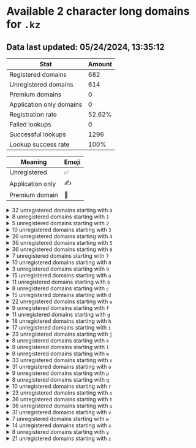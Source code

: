 # Available 2 character long domains for `.kz`

## Data last updated: 05/24/2024, 13:35:12

|Stat|Amount|
|--|--|
|Registered domains|682|
|Unregistered domains|614|
|Premium domains|0|
|Application only domains|0|
|Registration rate|52.62%|
|Failed lookups|0|
|Successful lookups|1296|
|Lookup success rate|100%|


|Meaning|Emoji|
|--|--|
|Unregistered|:white_check_mark:|
|Application only|:writing_hand:|
|Premium domain|:gem:|

<details>
<summary>32 unregistered domains starting with <bold><code>0</code></bold></summary>

|Type|Domain|
|--|--|
|:white_check_mark:|`00.kz`|
|:white_check_mark:|`01.kz`|
|:white_check_mark:|`02.kz`|
|:white_check_mark:|`03.kz`|
|:white_check_mark:|`04.kz`|
|:white_check_mark:|`05.kz`|
|:white_check_mark:|`0a.kz`|
|:white_check_mark:|`0b.kz`|
|:white_check_mark:|`0c.kz`|
|:white_check_mark:|`0d.kz`|
|:white_check_mark:|`0e.kz`|
|:white_check_mark:|`0f.kz`|
|:white_check_mark:|`0g.kz`|
|:white_check_mark:|`0h.kz`|
|:white_check_mark:|`0i.kz`|
|:white_check_mark:|`0j.kz`|
|:white_check_mark:|`0k.kz`|
|:white_check_mark:|`0l.kz`|
|:white_check_mark:|`0m.kz`|
|:white_check_mark:|`0n.kz`|
|:white_check_mark:|`0o.kz`|
|:white_check_mark:|`0p.kz`|
|:white_check_mark:|`0q.kz`|
|:white_check_mark:|`0r.kz`|
|:white_check_mark:|`0s.kz`|
|:white_check_mark:|`0t.kz`|
|:white_check_mark:|`0u.kz`|
|:white_check_mark:|`0v.kz`|
|:white_check_mark:|`0w.kz`|
|:white_check_mark:|`0x.kz`|
|:white_check_mark:|`0y.kz`|
|:white_check_mark:|`0z.kz`|
</details>
<details>
<summary>8 unregistered domains starting with <bold><code>1</code></bold></summary>

|Type|Domain|
|--|--|
|:white_check_mark:|`13.kz`|
|:white_check_mark:|`1f.kz`|
|:white_check_mark:|`1j.kz`|
|:white_check_mark:|`1k.kz`|
|:white_check_mark:|`1l.kz`|
|:white_check_mark:|`1r.kz`|
|:white_check_mark:|`1s.kz`|
|:white_check_mark:|`1y.kz`|
</details>
<details>
<summary>5 unregistered domains starting with <bold><code>2</code></bold></summary>

|Type|Domain|
|--|--|
|:white_check_mark:|`26.kz`|
|:white_check_mark:|`2a.kz`|
|:white_check_mark:|`2g.kz`|
|:white_check_mark:|`2s.kz`|
|:white_check_mark:|`2x.kz`|
</details>
<details>
<summary>10 unregistered domains starting with <bold><code>3</code></bold></summary>

|Type|Domain|
|--|--|
|:white_check_mark:|`30.kz`|
|:white_check_mark:|`34.kz`|
|:white_check_mark:|`35.kz`|
|:white_check_mark:|`3b.kz`|
|:white_check_mark:|`3g.kz`|
|:white_check_mark:|`3h.kz`|
|:white_check_mark:|`3j.kz`|
|:white_check_mark:|`3k.kz`|
|:white_check_mark:|`3t.kz`|
|:white_check_mark:|`3z.kz`|
</details>
<details>
<summary>26 unregistered domains starting with <bold><code>4</code></bold></summary>

|Type|Domain|
|--|--|
|:white_check_mark:|`40.kz`|
|:white_check_mark:|`41.kz`|
|:white_check_mark:|`42.kz`|
|:white_check_mark:|`43.kz`|
|:white_check_mark:|`44.kz`|
|:white_check_mark:|`45.kz`|
|:white_check_mark:|`46.kz`|
|:white_check_mark:|`47.kz`|
|:white_check_mark:|`48.kz`|
|:white_check_mark:|`49.kz`|
|:white_check_mark:|`4c.kz`|
|:white_check_mark:|`4d.kz`|
|:white_check_mark:|`4m.kz`|
|:white_check_mark:|`4n.kz`|
|:white_check_mark:|`4o.kz`|
|:white_check_mark:|`4p.kz`|
|:white_check_mark:|`4q.kz`|
|:white_check_mark:|`4r.kz`|
|:white_check_mark:|`4s.kz`|
|:white_check_mark:|`4t.kz`|
|:white_check_mark:|`4u.kz`|
|:white_check_mark:|`4v.kz`|
|:white_check_mark:|`4w.kz`|
|:white_check_mark:|`4x.kz`|
|:white_check_mark:|`4y.kz`|
|:white_check_mark:|`4z.kz`|
</details>
<details>
<summary>36 unregistered domains starting with <bold><code>5</code></bold></summary>

|Type|Domain|
|--|--|
|:white_check_mark:|`50.kz`|
|:white_check_mark:|`51.kz`|
|:white_check_mark:|`52.kz`|
|:white_check_mark:|`53.kz`|
|:white_check_mark:|`54.kz`|
|:white_check_mark:|`55.kz`|
|:white_check_mark:|`56.kz`|
|:white_check_mark:|`57.kz`|
|:white_check_mark:|`58.kz`|
|:white_check_mark:|`59.kz`|
|:white_check_mark:|`5a.kz`|
|:white_check_mark:|`5b.kz`|
|:white_check_mark:|`5c.kz`|
|:white_check_mark:|`5d.kz`|
|:white_check_mark:|`5e.kz`|
|:white_check_mark:|`5f.kz`|
|:white_check_mark:|`5g.kz`|
|:white_check_mark:|`5h.kz`|
|:white_check_mark:|`5i.kz`|
|:white_check_mark:|`5j.kz`|
|:white_check_mark:|`5k.kz`|
|:white_check_mark:|`5l.kz`|
|:white_check_mark:|`5m.kz`|
|:white_check_mark:|`5n.kz`|
|:white_check_mark:|`5o.kz`|
|:white_check_mark:|`5p.kz`|
|:white_check_mark:|`5q.kz`|
|:white_check_mark:|`5r.kz`|
|:white_check_mark:|`5s.kz`|
|:white_check_mark:|`5t.kz`|
|:white_check_mark:|`5u.kz`|
|:white_check_mark:|`5v.kz`|
|:white_check_mark:|`5w.kz`|
|:white_check_mark:|`5x.kz`|
|:white_check_mark:|`5y.kz`|
|:white_check_mark:|`5z.kz`|
</details>
<details>
<summary>36 unregistered domains starting with <bold><code>6</code></bold></summary>

|Type|Domain|
|--|--|
|:white_check_mark:|`60.kz`|
|:white_check_mark:|`61.kz`|
|:white_check_mark:|`62.kz`|
|:white_check_mark:|`63.kz`|
|:white_check_mark:|`64.kz`|
|:white_check_mark:|`65.kz`|
|:white_check_mark:|`66.kz`|
|:white_check_mark:|`67.kz`|
|:white_check_mark:|`68.kz`|
|:white_check_mark:|`69.kz`|
|:white_check_mark:|`6a.kz`|
|:white_check_mark:|`6b.kz`|
|:white_check_mark:|`6c.kz`|
|:white_check_mark:|`6d.kz`|
|:white_check_mark:|`6e.kz`|
|:white_check_mark:|`6f.kz`|
|:white_check_mark:|`6g.kz`|
|:white_check_mark:|`6h.kz`|
|:white_check_mark:|`6i.kz`|
|:white_check_mark:|`6j.kz`|
|:white_check_mark:|`6k.kz`|
|:white_check_mark:|`6l.kz`|
|:white_check_mark:|`6m.kz`|
|:white_check_mark:|`6n.kz`|
|:white_check_mark:|`6o.kz`|
|:white_check_mark:|`6p.kz`|
|:white_check_mark:|`6q.kz`|
|:white_check_mark:|`6r.kz`|
|:white_check_mark:|`6s.kz`|
|:white_check_mark:|`6t.kz`|
|:white_check_mark:|`6u.kz`|
|:white_check_mark:|`6v.kz`|
|:white_check_mark:|`6w.kz`|
|:white_check_mark:|`6x.kz`|
|:white_check_mark:|`6y.kz`|
|:white_check_mark:|`6z.kz`|
</details>
<details>
<summary>7 unregistered domains starting with <bold><code>7</code></bold></summary>

|Type|Domain|
|--|--|
|:white_check_mark:|`78.kz`|
|:white_check_mark:|`7a.kz`|
|:white_check_mark:|`7b.kz`|
|:white_check_mark:|`7c.kz`|
|:white_check_mark:|`7d.kz`|
|:white_check_mark:|`7e.kz`|
|:white_check_mark:|`7f.kz`|
</details>
<details>
<summary>10 unregistered domains starting with <bold><code>8</code></bold></summary>

|Type|Domain|
|--|--|
|:white_check_mark:|`85.kz`|
|:white_check_mark:|`88.kz`|
|:white_check_mark:|`8d.kz`|
|:white_check_mark:|`8e.kz`|
|:white_check_mark:|`8f.kz`|
|:white_check_mark:|`8o.kz`|
|:white_check_mark:|`8q.kz`|
|:white_check_mark:|`8r.kz`|
|:white_check_mark:|`8t.kz`|
|:white_check_mark:|`8u.kz`|
</details>
<details>
<summary>3 unregistered domains starting with <bold><code>9</code></bold></summary>

|Type|Domain|
|--|--|
|:white_check_mark:|`90.kz`|
|:white_check_mark:|`9e.kz`|
|:white_check_mark:|`9u.kz`|
</details>
<details>
<summary>15 unregistered domains starting with <bold><code>a</code></bold></summary>

|Type|Domain|
|--|--|
|:white_check_mark:|`a5.kz`|
|:white_check_mark:|`ac.kz`|
|:white_check_mark:|`ad.kz`|
|:white_check_mark:|`ae.kz`|
|:white_check_mark:|`af.kz`|
|:white_check_mark:|`ag.kz`|
|:white_check_mark:|`ah.kz`|
|:white_check_mark:|`ai.kz`|
|:white_check_mark:|`aj.kz`|
|:white_check_mark:|`ak.kz`|
|:white_check_mark:|`al.kz`|
|:white_check_mark:|`ar.kz`|
|:white_check_mark:|`as.kz`|
|:white_check_mark:|`au.kz`|
|:white_check_mark:|`ay.kz`|
</details>
<details>
<summary>11 unregistered domains starting with <bold><code>b</code></bold></summary>

|Type|Domain|
|--|--|
|:white_check_mark:|`b3.kz`|
|:white_check_mark:|`b7.kz`|
|:white_check_mark:|`b9.kz`|
|:white_check_mark:|`ba.kz`|
|:white_check_mark:|`br.kz`|
|:white_check_mark:|`bs.kz`|
|:white_check_mark:|`bt.kz`|
|:white_check_mark:|`bu.kz`|
|:white_check_mark:|`bw.kz`|
|:white_check_mark:|`bx.kz`|
|:white_check_mark:|`bz.kz`|
</details>
<details>
<summary>8 unregistered domains starting with <bold><code>c</code></bold></summary>

|Type|Domain|
|--|--|
|:white_check_mark:|`c4.kz`|
|:white_check_mark:|`c5.kz`|
|:white_check_mark:|`c6.kz`|
|:white_check_mark:|`ca.kz`|
|:white_check_mark:|`cc.kz`|
|:white_check_mark:|`cd.kz`|
|:white_check_mark:|`ce.kz`|
|:white_check_mark:|`cr.kz`|
</details>
<details>
<summary>15 unregistered domains starting with <bold><code>d</code></bold></summary>

|Type|Domain|
|--|--|
|:white_check_mark:|`d8.kz`|
|:white_check_mark:|`d9.kz`|
|:white_check_mark:|`db.kz`|
|:white_check_mark:|`dj.kz`|
|:white_check_mark:|`dk.kz`|
|:white_check_mark:|`dl.kz`|
|:white_check_mark:|`dq.kz`|
|:white_check_mark:|`ds.kz`|
|:white_check_mark:|`dt.kz`|
|:white_check_mark:|`du.kz`|
|:white_check_mark:|`dv.kz`|
|:white_check_mark:|`dw.kz`|
|:white_check_mark:|`dx.kz`|
|:white_check_mark:|`dy.kz`|
|:white_check_mark:|`dz.kz`|
</details>
<details>
<summary>22 unregistered domains starting with <bold><code>e</code></bold></summary>

|Type|Domain|
|--|--|
|:white_check_mark:|`e0.kz`|
|:white_check_mark:|`e6.kz`|
|:white_check_mark:|`e7.kz`|
|:white_check_mark:|`e8.kz`|
|:white_check_mark:|`eb.kz`|
|:white_check_mark:|`ef.kz`|
|:white_check_mark:|`eg.kz`|
|:white_check_mark:|`eh.kz`|
|:white_check_mark:|`ei.kz`|
|:white_check_mark:|`ej.kz`|
|:white_check_mark:|`ek.kz`|
|:white_check_mark:|`el.kz`|
|:white_check_mark:|`em.kz`|
|:white_check_mark:|`en.kz`|
|:white_check_mark:|`eo.kz`|
|:white_check_mark:|`ep.kz`|
|:white_check_mark:|`eq.kz`|
|:white_check_mark:|`er.kz`|
|:white_check_mark:|`es.kz`|
|:white_check_mark:|`et.kz`|
|:white_check_mark:|`eu.kz`|
|:white_check_mark:|`ew.kz`|
</details>
<details>
<summary>9 unregistered domains starting with <bold><code>f</code></bold></summary>

|Type|Domain|
|--|--|
|:white_check_mark:|`f9.kz`|
|:white_check_mark:|`fc.kz`|
|:white_check_mark:|`fh.kz`|
|:white_check_mark:|`fi.kz`|
|:white_check_mark:|`fk.kz`|
|:white_check_mark:|`fl.kz`|
|:white_check_mark:|`fr.kz`|
|:white_check_mark:|`fs.kz`|
|:white_check_mark:|`fw.kz`|
</details>
<details>
<summary>11 unregistered domains starting with <bold><code>g</code></bold></summary>

|Type|Domain|
|--|--|
|:white_check_mark:|`g0.kz`|
|:white_check_mark:|`g1.kz`|
|:white_check_mark:|`g2.kz`|
|:white_check_mark:|`g4.kz`|
|:white_check_mark:|`g5.kz`|
|:white_check_mark:|`gi.kz`|
|:white_check_mark:|`gq.kz`|
|:white_check_mark:|`gs.kz`|
|:white_check_mark:|`gw.kz`|
|:white_check_mark:|`gy.kz`|
|:white_check_mark:|`gz.kz`|
</details>
<details>
<summary>18 unregistered domains starting with <bold><code>h</code></bold></summary>

|Type|Domain|
|--|--|
|:white_check_mark:|`h5.kz`|
|:white_check_mark:|`h6.kz`|
|:white_check_mark:|`h7.kz`|
|:white_check_mark:|`h8.kz`|
|:white_check_mark:|`h9.kz`|
|:white_check_mark:|`ha.kz`|
|:white_check_mark:|`hb.kz`|
|:white_check_mark:|`hc.kz`|
|:white_check_mark:|`hd.kz`|
|:white_check_mark:|`hh.kz`|
|:white_check_mark:|`hj.kz`|
|:white_check_mark:|`hl.kz`|
|:white_check_mark:|`hm.kz`|
|:white_check_mark:|`hn.kz`|
|:white_check_mark:|`ho.kz`|
|:white_check_mark:|`hx.kz`|
|:white_check_mark:|`hy.kz`|
|:white_check_mark:|`hz.kz`|
</details>
<details>
<summary>17 unregistered domains starting with <bold><code>i</code></bold></summary>

|Type|Domain|
|--|--|
|:white_check_mark:|`i0.kz`|
|:white_check_mark:|`i1.kz`|
|:white_check_mark:|`i2.kz`|
|:white_check_mark:|`i3.kz`|
|:white_check_mark:|`i4.kz`|
|:white_check_mark:|`i5.kz`|
|:white_check_mark:|`i6.kz`|
|:white_check_mark:|`i7.kz`|
|:white_check_mark:|`i8.kz`|
|:white_check_mark:|`i9.kz`|
|:white_check_mark:|`ie.kz`|
|:white_check_mark:|`if.kz`|
|:white_check_mark:|`il.kz`|
|:white_check_mark:|`im.kz`|
|:white_check_mark:|`in.kz`|
|:white_check_mark:|`iw.kz`|
|:white_check_mark:|`ix.kz`|
</details>
<details>
<summary>23 unregistered domains starting with <bold><code>j</code></bold></summary>

|Type|Domain|
|--|--|
|:white_check_mark:|`j7.kz`|
|:white_check_mark:|`j8.kz`|
|:white_check_mark:|`j9.kz`|
|:white_check_mark:|`ja.kz`|
|:white_check_mark:|`jb.kz`|
|:white_check_mark:|`jc.kz`|
|:white_check_mark:|`jd.kz`|
|:white_check_mark:|`je.kz`|
|:white_check_mark:|`jf.kz`|
|:white_check_mark:|`jg.kz`|
|:white_check_mark:|`jh.kz`|
|:white_check_mark:|`ji.kz`|
|:white_check_mark:|`jj.kz`|
|:white_check_mark:|`jk.kz`|
|:white_check_mark:|`jl.kz`|
|:white_check_mark:|`jm.kz`|
|:white_check_mark:|`jr.kz`|
|:white_check_mark:|`jt.kz`|
|:white_check_mark:|`ju.kz`|
|:white_check_mark:|`jv.kz`|
|:white_check_mark:|`jw.kz`|
|:white_check_mark:|`jx.kz`|
|:white_check_mark:|`jz.kz`|
</details>
<details>
<summary>8 unregistered domains starting with <bold><code>k</code></bold></summary>

|Type|Domain|
|--|--|
|:white_check_mark:|`k4.kz`|
|:white_check_mark:|`k5.kz`|
|:white_check_mark:|`k7.kz`|
|:white_check_mark:|`k8.kz`|
|:white_check_mark:|`kh.kz`|
|:white_check_mark:|`km.kz`|
|:white_check_mark:|`ko.kz`|
|:white_check_mark:|`kw.kz`|
</details>
<details>
<summary>9 unregistered domains starting with <bold><code>l</code></bold></summary>

|Type|Domain|
|--|--|
|:white_check_mark:|`l7.kz`|
|:white_check_mark:|`l8.kz`|
|:white_check_mark:|`ld.kz`|
|:white_check_mark:|`le.kz`|
|:white_check_mark:|`lk.kz`|
|:white_check_mark:|`ll.kz`|
|:white_check_mark:|`lu.kz`|
|:white_check_mark:|`lv.kz`|
|:white_check_mark:|`lz.kz`|
</details>
<details>
<summary>8 unregistered domains starting with <bold><code>m</code></bold></summary>

|Type|Domain|
|--|--|
|:white_check_mark:|`m2.kz`|
|:white_check_mark:|`m3.kz`|
|:white_check_mark:|`m4.kz`|
|:white_check_mark:|`m5.kz`|
|:white_check_mark:|`ma.kz`|
|:white_check_mark:|`mb.kz`|
|:white_check_mark:|`mr.kz`|
|:white_check_mark:|`mt.kz`|
</details>
<details>
<summary>33 unregistered domains starting with <bold><code>n</code></bold></summary>

|Type|Domain|
|--|--|
|:white_check_mark:|`n0.kz`|
|:white_check_mark:|`n1.kz`|
|:white_check_mark:|`n2.kz`|
|:white_check_mark:|`n3.kz`|
|:white_check_mark:|`n4.kz`|
|:white_check_mark:|`n5.kz`|
|:white_check_mark:|`n6.kz`|
|:white_check_mark:|`n7.kz`|
|:white_check_mark:|`n8.kz`|
|:white_check_mark:|`n9.kz`|
|:white_check_mark:|`nd.kz`|
|:white_check_mark:|`ne.kz`|
|:white_check_mark:|`nf.kz`|
|:white_check_mark:|`ng.kz`|
|:white_check_mark:|`nh.kz`|
|:white_check_mark:|`ni.kz`|
|:white_check_mark:|`nj.kz`|
|:white_check_mark:|`nk.kz`|
|:white_check_mark:|`nl.kz`|
|:white_check_mark:|`nm.kz`|
|:white_check_mark:|`nn.kz`|
|:white_check_mark:|`no.kz`|
|:white_check_mark:|`np.kz`|
|:white_check_mark:|`nq.kz`|
|:white_check_mark:|`nr.kz`|
|:white_check_mark:|`ns.kz`|
|:white_check_mark:|`nt.kz`|
|:white_check_mark:|`nu.kz`|
|:white_check_mark:|`nv.kz`|
|:white_check_mark:|`nw.kz`|
|:white_check_mark:|`nx.kz`|
|:white_check_mark:|`ny.kz`|
|:white_check_mark:|`nz.kz`|
</details>
<details>
<summary>31 unregistered domains starting with <bold><code>o</code></bold></summary>

|Type|Domain|
|--|--|
|:white_check_mark:|`o0.kz`|
|:white_check_mark:|`o1.kz`|
|:white_check_mark:|`o2.kz`|
|:white_check_mark:|`o3.kz`|
|:white_check_mark:|`o5.kz`|
|:white_check_mark:|`oa.kz`|
|:white_check_mark:|`ob.kz`|
|:white_check_mark:|`oc.kz`|
|:white_check_mark:|`od.kz`|
|:white_check_mark:|`oe.kz`|
|:white_check_mark:|`of.kz`|
|:white_check_mark:|`og.kz`|
|:white_check_mark:|`oh.kz`|
|:white_check_mark:|`oi.kz`|
|:white_check_mark:|`oj.kz`|
|:white_check_mark:|`ok.kz`|
|:white_check_mark:|`ol.kz`|
|:white_check_mark:|`om.kz`|
|:white_check_mark:|`on.kz`|
|:white_check_mark:|`oo.kz`|
|:white_check_mark:|`op.kz`|
|:white_check_mark:|`oq.kz`|
|:white_check_mark:|`or.kz`|
|:white_check_mark:|`os.kz`|
|:white_check_mark:|`ot.kz`|
|:white_check_mark:|`ou.kz`|
|:white_check_mark:|`ov.kz`|
|:white_check_mark:|`ow.kz`|
|:white_check_mark:|`ox.kz`|
|:white_check_mark:|`oy.kz`|
|:white_check_mark:|`oz.kz`|
</details>
<details>
<summary>9 unregistered domains starting with <bold><code>p</code></bold></summary>

|Type|Domain|
|--|--|
|:white_check_mark:|`p1.kz`|
|:white_check_mark:|`p7.kz`|
|:white_check_mark:|`p8.kz`|
|:white_check_mark:|`pc.kz`|
|:white_check_mark:|`pq.kz`|
|:white_check_mark:|`pt.kz`|
|:white_check_mark:|`pu.kz`|
|:white_check_mark:|`pw.kz`|
|:white_check_mark:|`pz.kz`|
</details>
<details>
<summary>8 unregistered domains starting with <bold><code>q</code></bold></summary>

|Type|Domain|
|--|--|
|:white_check_mark:|`q0.kz`|
|:white_check_mark:|`q6.kz`|
|:white_check_mark:|`qc.kz`|
|:white_check_mark:|`ql.kz`|
|:white_check_mark:|`qr.kz`|
|:white_check_mark:|`qs.kz`|
|:white_check_mark:|`qt.kz`|
|:white_check_mark:|`qu.kz`|
</details>
<details>
<summary>10 unregistered domains starting with <bold><code>r</code></bold></summary>

|Type|Domain|
|--|--|
|:white_check_mark:|`r3.kz`|
|:white_check_mark:|`r4.kz`|
|:white_check_mark:|`rc.kz`|
|:white_check_mark:|`rd.kz`|
|:white_check_mark:|`rj.kz`|
|:white_check_mark:|`rp.kz`|
|:white_check_mark:|`rq.kz`|
|:white_check_mark:|`rr.kz`|
|:white_check_mark:|`rs.kz`|
|:white_check_mark:|`ry.kz`|
</details>
<details>
<summary>23 unregistered domains starting with <bold><code>s</code></bold></summary>

|Type|Domain|
|--|--|
|:white_check_mark:|`s0.kz`|
|:white_check_mark:|`s1.kz`|
|:white_check_mark:|`s2.kz`|
|:white_check_mark:|`s3.kz`|
|:white_check_mark:|`s4.kz`|
|:white_check_mark:|`s5.kz`|
|:white_check_mark:|`s6.kz`|
|:white_check_mark:|`s7.kz`|
|:white_check_mark:|`s8.kz`|
|:white_check_mark:|`s9.kz`|
|:white_check_mark:|`sm.kz`|
|:white_check_mark:|`so.kz`|
|:white_check_mark:|`sp.kz`|
|:white_check_mark:|`sq.kz`|
|:white_check_mark:|`sr.kz`|
|:white_check_mark:|`ss.kz`|
|:white_check_mark:|`st.kz`|
|:white_check_mark:|`su.kz`|
|:white_check_mark:|`sv.kz`|
|:white_check_mark:|`sw.kz`|
|:white_check_mark:|`sx.kz`|
|:white_check_mark:|`sy.kz`|
|:white_check_mark:|`sz.kz`|
</details>
<details>
<summary>36 unregistered domains starting with <bold><code>t</code></bold></summary>

|Type|Domain|
|--|--|
|:white_check_mark:|`t0.kz`|
|:white_check_mark:|`t1.kz`|
|:white_check_mark:|`t2.kz`|
|:white_check_mark:|`t3.kz`|
|:white_check_mark:|`t4.kz`|
|:white_check_mark:|`t5.kz`|
|:white_check_mark:|`t6.kz`|
|:white_check_mark:|`t7.kz`|
|:white_check_mark:|`t8.kz`|
|:white_check_mark:|`t9.kz`|
|:white_check_mark:|`ta.kz`|
|:white_check_mark:|`tb.kz`|
|:white_check_mark:|`tc.kz`|
|:white_check_mark:|`td.kz`|
|:white_check_mark:|`te.kz`|
|:white_check_mark:|`tf.kz`|
|:white_check_mark:|`tg.kz`|
|:white_check_mark:|`th.kz`|
|:white_check_mark:|`ti.kz`|
|:white_check_mark:|`tj.kz`|
|:white_check_mark:|`tk.kz`|
|:white_check_mark:|`tl.kz`|
|:white_check_mark:|`tm.kz`|
|:white_check_mark:|`tn.kz`|
|:white_check_mark:|`to.kz`|
|:white_check_mark:|`tp.kz`|
|:white_check_mark:|`tq.kz`|
|:white_check_mark:|`tr.kz`|
|:white_check_mark:|`ts.kz`|
|:white_check_mark:|`tt.kz`|
|:white_check_mark:|`tu.kz`|
|:white_check_mark:|`tv.kz`|
|:white_check_mark:|`tw.kz`|
|:white_check_mark:|`tx.kz`|
|:white_check_mark:|`ty.kz`|
|:white_check_mark:|`tz.kz`|
</details>
<details>
<summary>36 unregistered domains starting with <bold><code>u</code></bold></summary>

|Type|Domain|
|--|--|
|:white_check_mark:|`u0.kz`|
|:white_check_mark:|`u1.kz`|
|:white_check_mark:|`u2.kz`|
|:white_check_mark:|`u3.kz`|
|:white_check_mark:|`u4.kz`|
|:white_check_mark:|`u5.kz`|
|:white_check_mark:|`u6.kz`|
|:white_check_mark:|`u7.kz`|
|:white_check_mark:|`u8.kz`|
|:white_check_mark:|`u9.kz`|
|:white_check_mark:|`ua.kz`|
|:white_check_mark:|`ub.kz`|
|:white_check_mark:|`uc.kz`|
|:white_check_mark:|`ud.kz`|
|:white_check_mark:|`ue.kz`|
|:white_check_mark:|`uf.kz`|
|:white_check_mark:|`ug.kz`|
|:white_check_mark:|`uh.kz`|
|:white_check_mark:|`ui.kz`|
|:white_check_mark:|`uj.kz`|
|:white_check_mark:|`uk.kz`|
|:white_check_mark:|`ul.kz`|
|:white_check_mark:|`um.kz`|
|:white_check_mark:|`un.kz`|
|:white_check_mark:|`uo.kz`|
|:white_check_mark:|`up.kz`|
|:white_check_mark:|`uq.kz`|
|:white_check_mark:|`ur.kz`|
|:white_check_mark:|`us.kz`|
|:white_check_mark:|`ut.kz`|
|:white_check_mark:|`uu.kz`|
|:white_check_mark:|`uv.kz`|
|:white_check_mark:|`uw.kz`|
|:white_check_mark:|`ux.kz`|
|:white_check_mark:|`uy.kz`|
|:white_check_mark:|`uz.kz`|
</details>
<details>
<summary>31 unregistered domains starting with <bold><code>v</code></bold></summary>

|Type|Domain|
|--|--|
|:white_check_mark:|`v0.kz`|
|:white_check_mark:|`v1.kz`|
|:white_check_mark:|`v2.kz`|
|:white_check_mark:|`v4.kz`|
|:white_check_mark:|`v9.kz`|
|:white_check_mark:|`va.kz`|
|:white_check_mark:|`vb.kz`|
|:white_check_mark:|`vc.kz`|
|:white_check_mark:|`vd.kz`|
|:white_check_mark:|`ve.kz`|
|:white_check_mark:|`vf.kz`|
|:white_check_mark:|`vg.kz`|
|:white_check_mark:|`vh.kz`|
|:white_check_mark:|`vi.kz`|
|:white_check_mark:|`vj.kz`|
|:white_check_mark:|`vk.kz`|
|:white_check_mark:|`vl.kz`|
|:white_check_mark:|`vm.kz`|
|:white_check_mark:|`vn.kz`|
|:white_check_mark:|`vo.kz`|
|:white_check_mark:|`vp.kz`|
|:white_check_mark:|`vq.kz`|
|:white_check_mark:|`vr.kz`|
|:white_check_mark:|`vs.kz`|
|:white_check_mark:|`vt.kz`|
|:white_check_mark:|`vu.kz`|
|:white_check_mark:|`vv.kz`|
|:white_check_mark:|`vw.kz`|
|:white_check_mark:|`vx.kz`|
|:white_check_mark:|`vy.kz`|
|:white_check_mark:|`vz.kz`|
</details>
<details>
<summary>7 unregistered domains starting with <bold><code>w</code></bold></summary>

|Type|Domain|
|--|--|
|:white_check_mark:|`w6.kz`|
|:white_check_mark:|`w8.kz`|
|:white_check_mark:|`w9.kz`|
|:white_check_mark:|`wp.kz`|
|:white_check_mark:|`ws.kz`|
|:white_check_mark:|`wt.kz`|
|:white_check_mark:|`wu.kz`|
</details>
<details>
<summary>14 unregistered domains starting with <bold><code>x</code></bold></summary>

|Type|Domain|
|--|--|
|:white_check_mark:|`x4.kz`|
|:white_check_mark:|`xb.kz`|
|:white_check_mark:|`xf.kz`|
|:white_check_mark:|`xg.kz`|
|:white_check_mark:|`xj.kz`|
|:white_check_mark:|`xk.kz`|
|:white_check_mark:|`xl.kz`|
|:white_check_mark:|`xm.kz`|
|:white_check_mark:|`xt.kz`|
|:white_check_mark:|`xu.kz`|
|:white_check_mark:|`xv.kz`|
|:white_check_mark:|`xw.kz`|
|:white_check_mark:|`xx.kz`|
|:white_check_mark:|`xz.kz`|
</details>
<details>
<summary>8 unregistered domains starting with <bold><code>y</code></bold></summary>

|Type|Domain|
|--|--|
|:white_check_mark:|`y3.kz`|
|:white_check_mark:|`ya.kz`|
|:white_check_mark:|`yb.kz`|
|:white_check_mark:|`ym.kz`|
|:white_check_mark:|`yq.kz`|
|:white_check_mark:|`yr.kz`|
|:white_check_mark:|`ys.kz`|
|:white_check_mark:|`yt.kz`|
</details>
<details>
<summary>21 unregistered domains starting with <bold><code>z</code></bold></summary>

|Type|Domain|
|--|--|
|:white_check_mark:|`z0.kz`|
|:white_check_mark:|`z1.kz`|
|:white_check_mark:|`z2.kz`|
|:white_check_mark:|`z3.kz`|
|:white_check_mark:|`z4.kz`|
|:white_check_mark:|`z5.kz`|
|:white_check_mark:|`z6.kz`|
|:white_check_mark:|`z7.kz`|
|:white_check_mark:|`z8.kz`|
|:white_check_mark:|`z9.kz`|
|:white_check_mark:|`zh.kz`|
|:white_check_mark:|`zk.kz`|
|:white_check_mark:|`zl.kz`|
|:white_check_mark:|`zq.kz`|
|:white_check_mark:|`zs.kz`|
|:white_check_mark:|`zu.kz`|
|:white_check_mark:|`zv.kz`|
|:white_check_mark:|`zw.kz`|
|:white_check_mark:|`zx.kz`|
|:white_check_mark:|`zy.kz`|
|:white_check_mark:|`zz.kz`|
</details>
